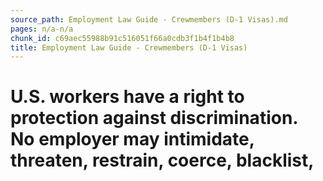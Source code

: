 ```yaml
---
source_path: Employment Law Guide - Crewmembers (D-1 Visas).md
pages: n/a-n/a
chunk_id: c69aec55988b91c516051f66a0cdb3f1b4f1b4b8
title: Employment Law Guide - Crewmembers (D-1 Visas)
---
```

# U.S. workers have a right to protection against discrimination. No employer may intimidate, threaten, restrain, coerce, blacklist,
